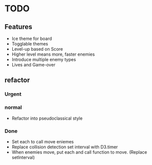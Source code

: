 # TODO


## Features
  - Ice theme for board
  - Togglable themes
  - Level-up based on Score
  - Higher level means more, faster enemies
  - Introduce multiple enemy types
  - Lives and Game-over

## refactor

### Urgent

### normal
  - Refactor into pseudoclassical style

### Done
  - Set each to call move eniemes
  - Replace collision detection set interval with D3.timer
  - When enemies move, put each and call function to move. (Replace setInterval)


